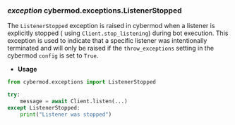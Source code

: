 ### *exception* cybermod.exceptions.ListenerStopped

The `ListenerStopped` exception is raised in cybermod when a listener is explicitly stopped (
using `Client.stop_listening`) during bot execution. This
exception is used to indicate that a specific listener was intentionally terminated and will only be raised if
the `throw_exceptions` setting in the cybermod `config` is set to `True`.

* **Usage**

```python
from cybermod.exceptions import ListenerStopped

try:
    message = await Client.listen(...)
except ListenerStopped:
    print("Listener was stopped")
```